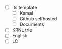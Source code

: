 - [ ] Its template 
	- [ ] Kamal
	- [ ] Github selfhosted
	- [ ] Documents
- [ ] KRNL trie
- [ ] English
- [ ] LC